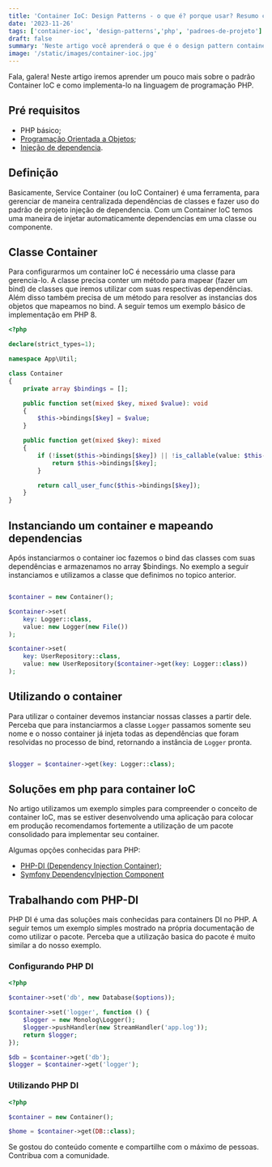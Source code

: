 ```yaml
---
title: 'Container IoC: Design Patterns - o que é? porque usar? Resumo com exemplos em PHP!'
date: '2023-11-26'
tags: ['container-ioc', 'design-patterns','php', 'padroes-de-projeto']
draft: false
summary: 'Neste artigo você aprenderá o que é o design pattern container ioc e como utiliza-lo para escrever códigos melhores.'
image: '/static/images/container-ioc.jpg'
---
```


Fala, galera! Neste artigo iremos aprender um pouco mais sobre o padrão Container IoC e como implementa-lo na linguagem de programação PHP.

## Pré requisitos

- PHP básico;
- [Programação Orientada a Objetos](https://devcontratado.com/blog/engenharia-de-software/orientacao-a-objetos);
- [Injeção de dependencia](https://devcontratado.com/blog/engenharia-de-software/design-patterns/injecao-de-dependencia).

## Definição

Basicamente, Service Container (ou IoC Container) é uma ferramenta, para gerenciar de maneira centralizada dependências de classes e fazer uso do padrão de projeto injeção de dependencia. Com um Container IoC temos uma maneira de injetar automaticamente dependencias em uma classe ou componente.

## Classe Container

Para configurarmos um container IoC é necessário uma classe para gerencia-lo. A classe precisa conter um método para mapear (fazer um bind) de classes que iremos utilizar com suas respectivas dependências. Além disso também precisa de um método para resolver as instancias dos objetos que mapeamos no bind. A seguir temos um exemplo básico de implementação em PHP 8.

```php
<?php

declare(strict_types=1);

namespace App\Util;

class Container
{
    private array $bindings = [];

    public function set(mixed $key, mixed $value): void
    {
        $this->bindings[$key] = $value;
    }

    public function get(mixed $key): mixed
    {
        if (!isset($this->bindings[$key]) || !is_callable(value: $this->bindings[$key])) {
            return $this->bindings[$key];
        }

        return call_user_func($this->bindings[$key]);
    }
}

```

## Instanciando um container e mapeando dependencias

Após instanciarmos o container ioc fazemos o bind das classes com suas dependências e armazenamos no array $bindings. No exemplo a seguir instanciamos e utilizamos a classe que definimos no topico anterior.

```php

$container = new Container();

$container->set(
    key: Logger::class,
    value: new Logger(new File())
);

$container->set(
    key: UserRepository::class,
    value: new UserRepository($container->get(key: Logger::class))
);

```

## Utilizando o container

Para utilizar o container devemos instanciar nossas classes a partir dele. Perceba que para instanciarmos a classe ```Logger``` passamos somente seu nome e o nosso container já injeta todas as dependências que foram resolvidas no processo de bind, retornando a instância de ```Logger``` pronta.

```php

$logger = $container->get(key: Logger::class);

```

## Soluções em php para container IoC

No artigo utilizamos um exemplo simples para compreender o conceito de container IoC, mas se estiver desenvolvendo uma aplicação para colocar em produção recomendamos fortemente a utilização de um pacote consolidado para implementar seu container.

Algumas opções conhecidas para PHP:

- [PHP-DI (Dependency Injection Container)](https://php-di.org);
- [Symfony DependencyInjection Component](https://symfony.com/doc/current/components/dependency_injection.html)

## Trabalhando com PHP-DI

PHP DI é uma das soluções mais conhecidas para containers DI no PHP. A seguir temos um exemplo simples mostrado na própria documentação de como utilizar o pacote. Perceba que a utilização basica do pacote é muito similar a do nosso exemplo.

### Configurando PHP DI

```php
<?php

$container->set('db', new Database($options));

$container->set('logger', function () {
    $logger = new Monolog\Logger();
    $logger->pushHandler(new StreamHandler('app.log'));
    return $logger;
});

$db = $container->get('db');
$logger = $container->get('logger');
```

### Utilizando PHP DI

```php
<?php

$container = new Container();

$home = $container->get(DB::class);
```

Se gostou do conteúdo comente e compartilhe com o máximo de pessoas. Contribua com a comunidade.
